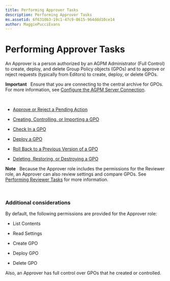 ```yaml
---
title: Performing Approver Tasks
description: Performing Approver Tasks
ms.assetid: 6f6310b3-19c1-47c9-8615-964ddd10ce14
author: MaggiePucciEvans
---
```


# Performing Approver Tasks


An Approver is a person authorized by an AGPM Administrator (Full Control) to create, deploy, and delete Group Policy objects (GPOs) and to approve or reject requests (typically from Editors) to create, deploy, or delete GPOs.

**Important**  
Ensure that you are connecting to the central archive for GPOs. For more information, see [Configure the AGPM Server Connection](configure-the-agpm-server-connection-reviewer.md).

 

-   [Approve or Reject a Pending Action](approve-or-reject-a-pending-action.md)

-   [Creating, Controlling, or Importing a GPO](creating-controlling-or-importing-a-gpo-approver.md)

-   [Check In a GPO](check-in-a-gpo-approver.md)

-   [Deploy a GPO](deploy-a-gpo.md)

-   [Roll Back to a Previous Version of a GPO](roll-back-to-a-previous-version-of-a-gpo.md)

-   [Deleting, Restoring, or Destroying a GPO](deleting-restoring-or-destroying-a-gpo.md)

**Note**  
Because the Approver role includes the permissions for the Reviewer role, an Approver can also review settings and compare GPOs. See [Performing Reviewer Tasks](performing-reviewer-tasks.md) for more information.

 

### Additional considerations

By default, the following permissions are provided for the Approver role:

-   List Contents

-   Read Settings

-   Create GPO

-   Deploy GPO

-   Delete GPO

Also, an Approver has full control over GPOs that he created or controlled.

 

 






